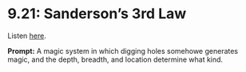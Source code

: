 # 9.21: Sanderson’s 3rd Law 

Listen [here](http://www.writingexcuses.com/2014/05/18/writing-excuses-9-21-sandersons-3rd-law/). 

**Prompt:** A magic system in which digging holes somehowe generates magic, and the depth, breadth, and location determine what kind.